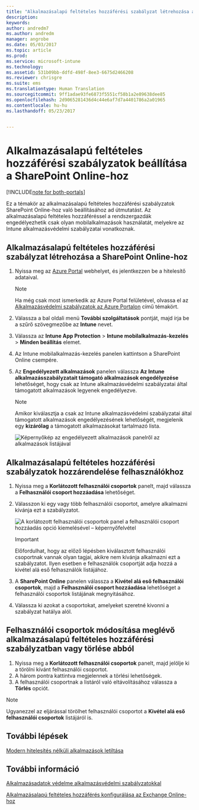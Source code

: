 ```yaml
---
title: "Alkalmazásalapú feltételes hozzáférési szabályzat létrehozása a SharePoint Online-hoz"
description: 
keywords: 
author: andredm7
ms.author: andredm
manager: angrobe
ms.date: 05/03/2017
ms.topic: article
ms.prod: 
ms.service: microsoft-intune
ms.technology: 
ms.assetid: 531b09bb-ddfd-498f-8ee3-6675d2466208
ms.reviewer: chrisgre
ms.suite: ems
ms.translationtype: Human Translation
ms.sourcegitcommit: 9ff1adae93fe6873f5551cf58b1a2e89638dee85
ms.openlocfilehash: 2d9065281436d4c44e6af7d7a4401786a2a01965
ms.contentlocale: hu-hu
ms.lasthandoff: 05/23/2017


---
```


# <a name="set-up-app-based-conditional-access-ca-policies-for-sharepoint-online"></a>Alkalmazásalapú feltételes hozzáférési szabályzatok beállítása a SharePoint Online-hoz

[!INCLUDE[note for both-portals](../includes/note-for-both-portals.md)]

Ez a témakör az alkalmazásalapú feltételes hozzáférési szabályzatok SharePoint Online-hoz való beállításához ad útmutatást. Az alkalmazásalapú feltételes hozzáféréssel a rendszergazdák engedélyezhetik csak olyan mobilalkalmazások használatát, melyekre az Intune alkalmazásvédelmi szabályzatai vonatkoznak.

## <a name="to-create-the-app-based-ca-policy-for-sharepoint-online"></a>Alkalmazásalapú feltételes hozzáférési szabályzat létrehozása a SharePoint Online-hoz

1. Nyissa meg az [Azure Portal](https://portal.azure.com) webhelyet, és jelentkezzen be a hitelesítő adataival.

    > [!NOTE]
    > Ha még csak most ismerkedik az Azure Portal felületével, olvassa el az [Alkalmazásvédelmi szabályzatok az Azure Portalon](azure-portal-for-microsoft-intune-mam-policies.md) című témakört.

2. Válassza a bal oldali menü **További szolgáltatások** pontját, majd írja be a szűrő szövegmezőbe az **Intune** nevet.

3. Válassza az **Intune App Protection** > **Intune mobilalkalmazás-kezelés** > **Minden beállítás** elemet.

4. Az Intune mobilalkalmazás-kezelés panelen kattintson a SharePoint Online csempére.

5. Az **Engedélyezett alkalmazások** panelen válassza **Az Intune alkalmazásszabályzatait támogató alkalmazások engedélyezése** lehetőséget, hogy csak az Intune alkalmazásvédelmi szabályzatai által támogatott alkalmazások legyenek engedélyezve.

    > [!NOTE] 
    > Amikor kiválasztja a csak az Intune alkalmazásvédelmi szabályzatai által támogatott alkalmazások engedélyezésének lehetőségét, megjelenik egy **kizárólag** a támogatott alkalmazásokat tartalmazó lista.

    ![Képernyőkép az engedélyezett alkalmazások panelről az alkalmazások listájával](../media/mam-ca-spo-allowed-apps.png)

## <a name="to-assign-app-based-ca-policies-to-your-users"></a>Alkalmazásalapú feltételes hozzáférési szabályzatok hozzárendelése felhasználókhoz

1. Nyissa meg a **Korlátozott felhasználói csoportok** panelt, majd válassza a **Felhasználói csoport hozzáadása** lehetőséget.

2. Válasszon ki egy vagy több felhasználói csoportot, amelyre alkalmazni kívánja ezt a szabályzatot.

    ![A korlátozott felhasználói csoportok panel a felhasználói csoport hozzáadás opció kiemelésével – képernyőfelvétel](../media/mam-ca-spo-restricted-groups.png)

    > [!IMPORTANT] 
    > Előfordulhat, hogy az előző lépésben kiválasztott felhasználói csoportnak vannak olyan tagjai, akikre nem kívánja alkalmazni ezt a szabályzatot. Ilyen esetben e felhasználók csoportját adja hozzá a kivétel alá eső felhasználók listájához. 

3. A **SharePoint Online** panelen válassza a **Kivétel alá eső felhasználói csoportok**, majd a **Felhasználói csoport hozzáadása** lehetőséget a felhasználói csoportok listájának megnyitásához.

4. Válassza ki azokat a csoportokat, amelyeket szeretné kivonni a szabályzat hatálya alól.  

## <a name="to-modify-or-delete-user-groups-from-an-existing-app-based-ca-policy"></a>Felhasználói csoportok módosítása meglévő alkalmazásalapú feltételes hozzáférési szabályzatban vagy törlése abból

1. Nyissa meg a **Korlátozott felhasználói csoportok** panelt, majd jelölje ki a törölni kívánt felhasználói csoportot.
2. A három pontra kattintva megjelennek a törlési lehetőségek.
3. A felhasználói csoportnak a listáról való eltávolításához válassza a **Törlés** opciót.

> [!NOTE] 
> Ugyanezzel az eljárással törölhet felhasználói csoportot a **Kivétel alá eső felhasználói csoportok** listájáról is.

## <a name="next-steps"></a>További lépések

[Modern hitelesítés nélküli alkalmazások letiltása](block-apps-with-no-modern-authentication.md)

## <a name="see-also"></a>További információ

[Alkalmazásadatok védelme alkalmazásvédelmi szabályzatokkal](protect-app-data-using-mobile-app-management-policies-with-microsoft-intune.md)

[Alkalmazásalapú feltételes hozzáférés konfigurálása az Exchange Online-hoz](mam-ca-for-exchange-online.md)


